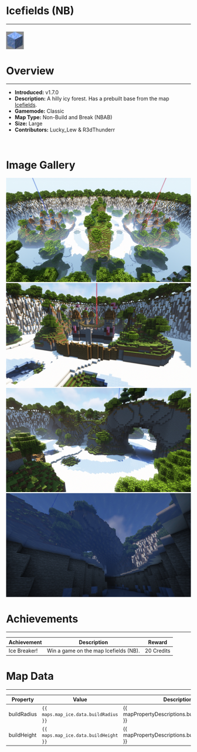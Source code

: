 # Icefields (NB)

***

#### ![iceNBicon](../assets/icons/iceNB-icon.jpg)

# Overview
***
- **Introduced:** v1.7.0
- **Description:** A hilly icy forest. Has a prebuilt base from the map [Icefields](icefields).
- **Gamemode:** Classic
- **Map Type:** Non-Build and Break (NBAB)
- **Size:** Large
- **Contributors:** Lucky_Lew & R3dThunderr

<br />  

# Image Gallery
![IceNB - Overview](../assets/maps/iceNB/icenb-overview.jpg '')
![IceNB - Base](../assets/maps/iceNB/iceNB-base.jpg '')
![IceNB - Middle](../assets/maps/iceNB/icenb-middle.jpg '')
![IceNB - Under Middle](../assets/maps/iceNB/icenb-underice.jpg '')

# Achievements
***

| Achievement | Description | Reward |
| ----- | ----- | ------ |
| Ice Breaker! | Win a game on the map Icefields (NB). | 20 Credits |



# Map Data
***

| Property | Value | Description |
| ----------- | ----------- | ------ |
| buildRadius |`{{ maps.map_ice.data.buildRadius }}`| {{ mapPropertyDescriptions.buildRadius.classic }} |
| buildHeight |`{{ maps.map_ice.data.buildHeight }}`| {{ mapPropertyDescriptions.buildHeight.classic }} |